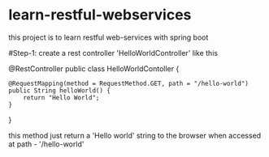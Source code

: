 # learn-restful-webservices
this project is to learn restful web-services with spring boot 

#Step-1: create a rest controller 'HelloWorldController' like this

@RestController
public class HelloWorldContoller {

	@RequestMapping(method = RequestMethod.GET, path = "/hello-world")
	public String helloWorld() {
		return "Hello World";
	}
}

this method just return a 'Hello world' string to the browser when accessed at path - '/hello-world'